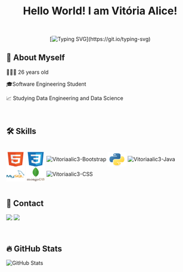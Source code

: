 <h1 align="center" >  Hello World! I am Vitória Alice! <br>  </h1>

<br>

<div align="center">

[![Typing SVG](https://readme-typing-svg.herokuapp.com?font=Fira+Code&duration=4883&pause=949&color=FAC43A&center=true&width=500&lines=Welcome+to+my+GitHub+Profile!)](https://git.io/typing-svg)
</div>




## 🚀 About Myself
👩🏽‍💻 26 years old

🎓Software Engineering Student

📈 Studying Data Engineering and Data Science


<br>


## 🛠 Skills


<div style="display: inline_block"><br>

  <img align="center" alt="Vitoriaalic3-HTML" height="40" width="50" src="https://raw.githubusercontent.com/devicons/devicon/master/icons/html5/html5-original.svg">
  <img align="center" alt="Vitoriaalic3-CSS" height="40" width="50" src="https://raw.githubusercontent.com/devicons/devicon/master/icons/css3/css3-original.svg">
  <img align="center" alt="Vitoriaalic3-Bootstrap" height="40" width="50" src="https://raw.githubusercontent.com/jmnote/z-icons/master/svg/bootstrap.svg">

  
  <img align="center" alt="Vitoriaalic3-Python" height="40" width="50" src="https://raw.githubusercontent.com/devicons/devicon/master/icons/python/python-original.svg">

   <img align="center" alt="Vitoriaalic3-Java" height="40" width="50" src="https://raw.githubusercontent.com/jmnote/z-icons/master/svg/java.svg">



  <img align="center" alt="Vitoriaalic3-MySQL" height="40" width="50" src="https://raw.githubusercontent.com/devicons/devicon/1119b9f84c0290e0f0b38982099a2bd027a48bf1/icons/mysql/mysql-original-wordmark.svg">
  <img align="center" alt="Vitoriaalic3-MongoDB" height="40" width="50" src="https://raw.githubusercontent.com/devicons/devicon/1119b9f84c0290e0f0b38982099a2bd027a48bf1/icons/mongodb/mongodb-original-wordmark.svg">
  
  <img align="center" alt="Vitoriaalic3-CSS" height="40" width="90" src="https://upload.wikimedia.org/wikipedia/commons/thumb/0/08/AutoCad_logo.svg/1280px-AutoCad_logo.svg.png">



</div>
<br>





## 🔗 Contact
<div> 
 
  <a href = "mailto:vitoriaalic3@gmail.com"><img src="https://img.shields.io/badge/-Gmail-%23333?style=for-the-badge&logo=gmail&logoColor=white" target="_blank"></a>
  <a href="https://www.linkedin.com/in/vitoria-alice-dos-santos-oliveira/" target="_blank"><img src="https://img.shields.io/badge/-LinkedIn-%230077B5?style=for-the-badge&logo=linkedin&logoColor=white" target="_blank"></a> 
  
</div>
<br> 

## 🔥 GitHub Stats
![GitHub Stats](https://github-readme-stats.vercel.app/api?username=VITORIAALIC3&theme=great-gatsby)
